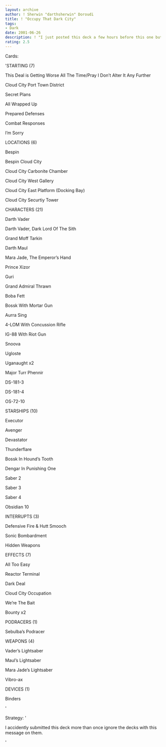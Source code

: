 ```yaml
---
layout: archive
author: ! Sherwin "darthsherwin" Doroudi
title: ! "Occupy That Dark City"
tags:
- Dark
date: 2001-06-26
description: ! "I just posted this deck a few hours before this one but it was not under my name for some reason (it was under --). This deck uses bounty hunters, uganaughts, pilots, saber-weilders, Star Destroyers, as well as Xizor and his HRD to defend the city."
rating: 2.5
---
```

Cards: 

'STARTING (7) 

 This Deal is Getting Worse All The Time/Pray I Don&#8217;t Alter It Any Further 

 Cloud City Port Town District 

 Secret Plans 

 All Wrapped Up 

 Prepared Defenses 

 Combat Responses 

 I&#8217;m Sorry 


LOCATIONS (6) 

 Bespin 

 Bespin Cloud City 

 Cloud City Carbonite Chamber 

 Cloud City West Gallery 

 Cloud City East Platform (Docking Bay) 

 Cloud City Securtiy Tower 


CHARACTERS (21) 

 Darth Vader 

 Darth Vader, Dark Lord Of The Sith 

 Grand Moff Tarkin 

 Darth Maul 

 Mara Jade, The Emperor&#8217;s Hand 

 Prince Xizor 

 Guri 

 Grand Admiral Thrawn 

 Boba Fett 

 Bossk With Mortar Gun 

 Aurra Sing 

 4-LOM With Concussion Rifle 

 IG-88 With Riot Gun 

 Snoova 

 Ugloste 

 Uganaught x2 

 Major Turr Phennir 

 DS-181-3 

 DS-181-4 

 OS-72-10 


STARSHIPS (10) 

 Executor 

 Avenger 

 Devastator 

 Thunderflare 

 Bossk In Hound&#8217;s Tooth 

 Dengar In Punishing One 

 Saber 2 

 Saber 3 

 Saber 4 

 Obsidian 10 


INTERRUPTS (3) 

 Defensive Fire & Hutt Smooch 

 Sonic Bombardment 

 Hidden Weapons 


EFFECTS (7) 

 All Too Easy 

 Reactor Terminal 

 Dark Deal 

 Cloud City Occupation 

 We&#8217;re The Bait 

 Bounty x2 


PODRACERS (1) 

 Sebulba&#8217;s Podracer 


WEAPONS (4) 

 Vader&#8217;s Lightsaber 

 Maul&#8217;s Lightsaber 

 Mara Jade&#8217;s Lightsaber 

 Vibro-ax 


DEVICES (1) 

 Binders 




'

Strategy: '

I accidently submitted this deck more than once ignore the decks with this message on them.





'